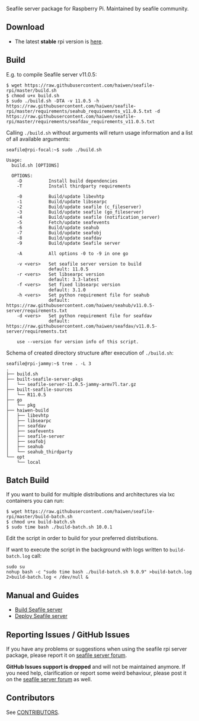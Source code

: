 Seafile server package for Raspberry Pi. Maintained by seafile community.

## Download

- The latest **stable** rpi version is [here](https://github.com/haiwen/seafile-rpi/releases/latest).

## Build

E.g. to compile Seafile server v11.0.5:

```shell
$ wget https://raw.githubusercontent.com/haiwen/seafile-rpi/master/build.sh
$ chmod u+x build.sh
$ sudo ./build.sh -DTA -v 11.0.5 -h https://raw.githubusercontent.com/haiwen/seafile-rpi/master/requirements/seahub_requirements_v11.0.5.txt -d https://raw.githubusercontent.com/haiwen/seafile-rpi/master/requirements/seafdav_requirements_v11.0.5.txt
```

Calling `./build.sh` without arguments will return usage information and a list of all available arguments:

```shell
seafile@rpi-focal:~$ sudo ./build.sh

Usage:
  build.sh [OPTIONS]

  OPTIONS:
    -D          Install build dependencies
    -T          Install thirdparty requirements

    -0          Build/update libevhtp
    -1          Build/update libsearpc
    -2          Build/update seafile (c_fileserver)
    -3          Build/update seafile (go_fileserver)
    -4          Build/update seafile (notification_server)
    -5          Fetch/update seafevents
    -6          Build/update seahub
    -7          Build/update seafobj
    -8          Build/update seafdav
    -9          Build/update Seafile server

    -A          All options -0 to -9 in one go

    -v <vers>   Set seafile server version to build
                default: 11.0.5
    -r <vers>   Set libsearpc version
                default: 3.3-latest
    -f <vers>   Set fixed libsearpc version
                default: 3.1.0
    -h <vers>   Set python requirement file for seahub
                default: https://raw.githubusercontent.com/haiwen/seahub/v11.0.5-server/requirements.txt
    -d <vers>   Set python requirement file for seafdav
                default: https://raw.githubusercontent.com/haiwen/seafdav/v11.0.5-server/requirements.txt

    use --version for version info of this script.
```

Schema of created directory structure after execution of `./build.sh`:

```
seafile@rpi-jammy:~$ tree . -L 3
.
├── build.sh
├── built-seafile-server-pkgs
│   └── seafile-server-11.0.5-jammy-armv7l.tar.gz
├── built-seafile-sources
│   └── R11.0.5
├── go
│   └── pkg
├── haiwen-build
│   ├── libevhtp
│   ├── libsearpc
│   ├── seafdav
│   ├── seafevents
│   ├── seafile-server
│   ├── seafobj
│   ├── seahub
│   └── seahub_thirdparty
└── opt
    └── local
```

## Batch Build

If you want to build for multiple distributions and architectures via lxc containers you can run:

```shell
$ wget https://raw.githubusercontent.com/haiwen/seafile-rpi/master/build-batch.sh
$ chmod u+x build-batch.sh
$ sudo time bash ./build-batch.sh 10.0.1
```

Edit the script in order to build for your preferred distributions.

If want to execute the script in the background with logs written to `build-batch.log` call:
```shell
sudo su
nohup bash -c "sudo time bash ./build-batch.sh 9.0.9" >build-batch.log 2>build-batch.log < /dev/null &
```

## Manual and Guides

- [Build Seafile server](https://manual.seafile.com/build_seafile/rpi/)
- [Deploy Seafile server](https://manual.seafile.com/deploy/)

## Reporting Issues / GitHub Issues

If you have any problems or suggestions when using the seafile rpi server package, please report it
on [seafile server forum](https://forum.seafile.com/).

**GitHub Issues support is dropped** and will not be maintained anymore. If you need help, clarification or report some
weird behaviour, please post it on the [seafile server forum](https://forum.seafile.com/) as well.

## Contributors

See [CONTRIBUTORS](https://github.com/haiwen/seafile-rpi/graphs/contributors).
